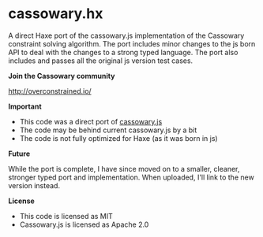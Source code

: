 cassowary.hx
============

A direct Haxe port of the cassowary.js implementation of the Cassowary constraint solving algorithm. The port includes minor changes to the js born API to deal with the changes to a strong typed language. The port also includes and passes all the original js version test cases.

**Join the Cassowary community**

http://overconstrained.io/

**Important**

- This code was a direct port of [cassowary.js](https://github.com/slightlyoff/cassowary.js/) 
- The code may be behind current cassowary.js by a bit
- The code is not fully optimized for Haxe (as it was born in js)

**Future**

While the port is complete, I have since moved on to a smaller, cleaner, stronger typed port and implementation. When uploaded, I'll link to the new version instead.

**License**

- This code is licensed as MIT
- Cassowary.js is licensed as Apache 2.0
